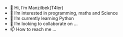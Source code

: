 - 👋 Hi, I’m Manzilbek(T4ler)
- 👀 I’m interested in programming, maths and Science
- 🌱 I’m currently learning Python
- 💞️ I’m looking to collaborate on ...
- 📫 How to reach me ...

<!---
Manzil-student/Manzil-student is a ✨ special ✨ repository because its `README.md` (this file) appears on your GitHub profile.
You can click the Preview link to take a look at your changes.
--->

